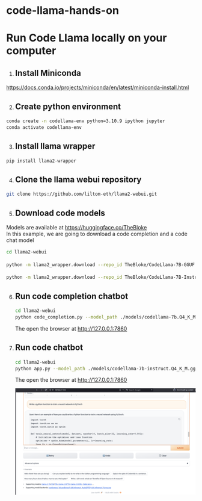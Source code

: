 # code-llama-hands-on

# Run Code Llama locally on your computer

1. ## Install Miniconda

https://docs.conda.io/projects/miniconda/en/latest/miniconda-install.html

2. ## Create python environment

```bash
conda create -n codellama-env python=3.10.9 ipython jupyter
conda activate codellama-env
```

3. ## Install llama wrapper

```bash
pip install llama2-wrapper
```

4. ## Clone the llama webui repository

```bash
git clone https://github.com/liltom-eth/llama2-webui.git
```

5. ## Download code models

Models are available at https://huggingface.co/TheBloke  
In this example, we are going to download a code completion and a code chat model 

```bash
cd llama2-webui

python -m llama2_wrapper.download --repo_id TheBloke/CodeLlama-7B-GGUF --filename codellama-7b.Q4_K_M.gguf --save_dir ./models

python -m llama2_wrapper.download --repo_id TheBloke/CodeLlama-7B-Instruct-GGUF --filename codellama-7b-instruct.Q4_K_M.gguf --save_dir ./models
```

6. ## Run code completion chatbot

    ```bash
    cd llama2-webui 
    python code_completion.py --model_path ./models/codellama-7b.Q4_K_M.gguf
    ```
    The open the browser at http://127.0.0.1:7860



7. ## Run code chatbot

    ```bash
    cd llama2-webui 
    python app.py --model_path ./models/codellama-7b-instruct.Q4_K_M.gguf
    ```

    The open the browser at http://127.0.0.1:7860

    ![plot](./images/chat.png)



